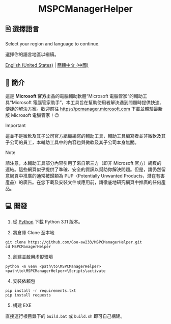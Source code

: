 <h1 align="center">MSPCManagerHelper</h1>

## 🖹 選擇語言

Select your region and language to continue.

選擇你的語言地區以繼續。

[English (United States)](./README.md) | [簡體中文 (中國)](./README.zh-cn.md)

## 👏 簡介

這是 **Microsoft 官方**出品的電腦輔助軟體“Microsoft 電腦管家”的輔助工具“Microsoft 電腦管家助手”，本工具旨在幫助使用者解決遇到問題時提供快速、便捷的解決方案。歡迎前往 <https://pcmanager.microsoft.com> 下載並體驗最新版 Microsoft 電腦管家！😉

> [!IMPORTANT]
> 這並不是微軟及其子公司官方組織編寫的輔助工具，輔助工具編寫者並非微軟及其子公司的員工，本輔助工具中的內容也與微軟及其子公司本身無關。

> [!NOTE]
> 請注意，本輔助工具部分內容引用了來自第三方（即非 Microsoft 官方）網頁的連結。這些網頁似乎提供了準確、安全的資訊以幫助你解決問題。但是，請仍然留意網頁中推廣的通常被歸類為 PUP（Potentially Unwanted Products，潛在有害產品）的廣告。在您下載及安裝文件或應用前，請徹底地研究網頁中推廣的任何產品。

## 💻 開發

1. 從 [Python](https://www.python.org/downloads) 下載 Python 3.11 版本。

2. 將倉庫 Clone 至本地

```
git clone https://github.com/Goo-aw233/MSPCManagerHelper.git
cd MSPCManagerHelper
```

3. 創建並啟用虛擬環境

```
python -m venv <path\to\MSPCManagerHelper>
<path\to\MSPCManagerHelper>\Scripts\activate
```

4. 安裝依賴包

```
pip install -r requirements.txt
pip install requests
```

5. 構建 EXE

直接運行根目錄下的 `build.bat` 或 `build.sh` 即可自己構建。
